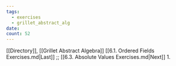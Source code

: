 ```yaml
---
tags:
  - exercises
  - grillet_abstract_alg
date:
count: 52
---
```

[[Directory]], [[Grillet Abstract Algebra]]
[[6.1. Ordered Fields Exercises.md|Last]] ;; [[6.3. Absolute Values Exercises.md|Next]]
1. 